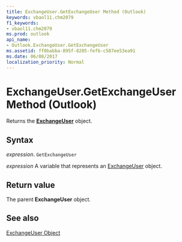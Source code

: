 ```yaml
---
title: ExchangeUser.GetExchangeUser Method (Outlook)
keywords: vbaol11.chm2079
f1_keywords:
- vbaol11.chm2079
ms.prod: outlook
api_name:
- Outlook.ExchangeUser.GetExchangeUser
ms.assetid: ff0babba-895f-8205-fefb-c587ee53ea91
ms.date: 06/08/2017
localization_priority: Normal
---
```



# ExchangeUser.GetExchangeUser Method (Outlook)

Returns the  **[ExchangeUser](Outlook.ExchangeUser.md)** object.


## Syntax

_expression_. `GetExchangeUser`

_expression_ A variable that represents an [ExchangeUser](./Outlook.ExchangeUser.md) object.


## Return value

The parent  **ExchangeUser** object.


## See also


[ExchangeUser Object](Outlook.ExchangeUser.md)

